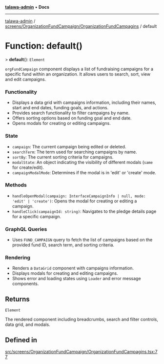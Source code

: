 [**talawa-admin**](../../../../README.md) • **Docs**

***

[talawa-admin](../../../../modules.md) / [screens/OrganizationFundCampaign/OrganizationFundCampagins](../README.md) / default

# Function: default()

\> **default**(): `Element`

`orgFundCampaign` component displays a list of fundraising campaigns for a specific fund within an organization.
It allows users to search, sort, view and edit campaigns.

### Functionality
- Displays a data grid with campaigns information, including their names, start and end dates, funding goals, and actions.
- Provides search functionality to filter campaigns by name.
- Offers sorting options based on funding goal and end date.
- Opens modals for creating or editing campaigns.

### State
- `campaign`: The current campaign being edited or deleted.
- `searchTerm`: The term used for searching campaigns by name.
- `sortBy`: The current sorting criteria for campaigns.
- `modalState`: An object indicating the visibility of different modals (`same` for create/edit).
- `campaignModalMode`: Determines if the modal is in 'edit' or 'create' mode.

### Methods
- `handleOpenModal(campaign: InterfaceCampaignInfo | null, mode: 'edit' | 'create')`: Opens the modal for creating or editing a campaign.
- `handleClick(campaignId: string)`: Navigates to the pledge details page for a specific campaign.

### GraphQL Queries
- Uses `FUND_CAMPAIGN` query to fetch the list of campaigns based on the provided fund ID, search term, and sorting criteria.

### Rendering
- Renders a `DataGrid` component with campaigns information.
- Displays modals for creating and editing campaigns.
- Shows error and loading states using `Loader` and error message components.

## Returns

`Element`

The rendered component including breadcrumbs, search and filter controls, data grid, and modals.

## Defined in

[src/screens/OrganizationFundCampaign/OrganizationFundCampagins.tsx:77](https://github.com/PalisadoesFoundation/talawa-admin/blob/c49a58cefb47697eb25ed53aa1ef6d685c772d3e/src/screens/OrganizationFundCampaign/OrganizationFundCampagins.tsx#L77)
